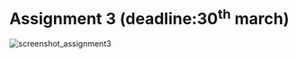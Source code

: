 # Assignment 3 (deadline:30<sup>th</sup> march)
![screenshot_assignment3](https://user-images.githubusercontent.com/81466207/161380608-f3049212-1e73-497f-8bbf-ea6cad218777.jpg)

